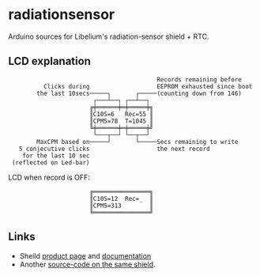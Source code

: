 # radiationsensor
Arduino sources for Libelium's radiation-sensor shield + RTC.

## LCD explanation
```
                                          Records remaining before
          Clicks during                   EEPROM exhausted since boot 
        the last 10secs─────┐       ┌─────(counting down from 146)
                        ┌───┴──┐ ┌──┴──┐
                       ╔╪══════╪═╪═════╪╗
                       ║C10S=6   Rec=55 ║
                       ║CPM5=78  T=1045 ║
                       ╚╪══════╪═╪═════╪╝
                        └───┬──┘ └──┬──┘
        MaxCPM based on─────┘       └─────Secs remaining to write 
   5 conjecutive clicks                   the next record
    for the last 10 sec
 (reflected on Led-bar) 
```

LCD when record is OFF:
```
                       ╔════════════════╗
                       ║C10S=12  Rec=_  ║
                       ║CPM5=313        ║
                       ╚════════════════╝
```

## Links
- Sheild [product page](http://www.cooking-hacks.com/index.php/radiation-sensor-board-for-arduino.html)
  and [documentation](https://www.cooking-hacks.com/documentation/tutorials/geiger-counter-radiation-sensor-board-arduino-raspberry-pi-tutorial/)
- Another [source-code on the same shield](https://www.timewasters-place.com/timewasters-geiger-counter-a-system-software-for-microcontrollers-to-measure-radiation/).